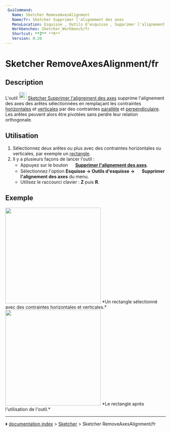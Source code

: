 ```yaml
---
 GuiCommand:
   Name: Sketcher RemoveAxesAlignment
   Name/fr: Sketcher Supprimer l'alignement des axes
   MenuLocation: Esquisse , Outils d'esquisse , Supprimer l'alignement des axes
   Workbenches: Sketcher_Workbench/fr
   Shortcut: **Z** **R**
   Version: 0.20
---
```


# Sketcher RemoveAxesAlignment/fr

## Description

L\'outil <img alt="" src=images/Sketcher_RemoveAxesAlignment.svg  style="width:24px;"> [Sketcher Supprimer l\'alignement des axes](Sketcher_RemoveAxesAlignment/fr.md) supprime l\'alignement des axes des arêtes sélectionnées en remplaçant les contraintes [horizontales](Sketcher_ConstrainHorizontal/fr.md) et [verticales](Sketcher_ConstrainVertical/fr.md) par des contraintes [parallèle](Sketcher_ConstrainParallel/fr.md) et [perpendiculaire](Sketcher_ConstrainPerpendicular/fr.md). Les arêtes peuvent alors être pivotées sans perdre leur relation orthogonale.



## Utilisation

1.  Sélectionnez deux arêtes ou plus avec des contraintes horizontales ou verticales, par exemple un [rectangle](Sketcher_CreateRectangle/fr.md).
2.  Il y a plusieurs façons de lancer l\'outil :
    -   Appuyez sur le bouton **<img src="images/Sketcher_RemoveAxesAlignment.svg" width=16px> [Supprimer l'alignement des axes](Sketcher_RemoveAxesAlignment/fr.md)**.
    -   Sélectionnez l\'option **Esquisse → Outils d'esquisse → <img src="images/Sketcher_RemoveAxesAlignment.svg" width=16px> Supprimer l'alignement des axes** du menu.
    -   Utilisez le raccourci clavier : **Z** puis **R**.



## Exemple

<img alt="" src=images/SketcherRemoveAxesAlignmentStart.png  style="width:300px;"> 
*Un rectangle sélectionné avec des contraintes horizontales et verticales.*

<img alt="" src=images/SketcherRemoveAxesAlignmentResult.png  style="width:300px;"> 
*Le rectangle après l'utilisation de l'outil.*



---
⏵ [documentation index](../README.md) > [Sketcher](Sketcher_Workbench.md) > Sketcher RemoveAxesAlignment/fr
